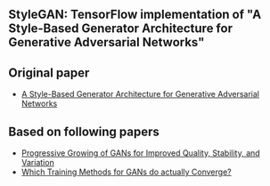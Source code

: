 ## StyleGAN: TensorFlow implementation of "A Style-Based Generator Architecture for Generative Adversarial Networks"

## Original paper 
* [A Style-Based Generator Architecture for Generative Adversarial Networks](https://arxiv.org/pdf/1812.04948.pdf)

## Based on following papers
* [Progressive Growing of GANs for Improved Quality, Stability, and Variation](https://arxiv.org/pdf/1710.10196.pdf)
* [Which Training Methods for GANs do actually Converge?](https://arxiv.org/pdf/1801.04406.pdf)
